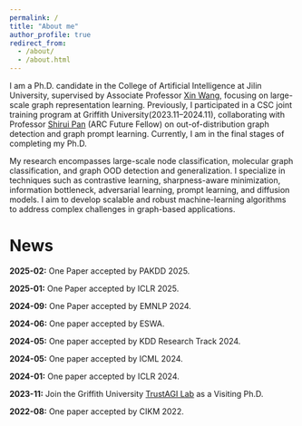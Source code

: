 ```yaml
---
permalink: /
title: "About me"
author_profile: true
redirect_from: 
  - /about/
  - /about.html
---
```


I am a Ph.D. candidate in the College of Artificial Intelligence at Jilin University, supervised by Associate Professor [Xin Wang](https://xinwangjlu.github.io/), focusing on large-scale graph representation learning. Previously, I participated in a CSC joint training program at Griffith University(2023.11–2024.11), collaborating with Professor [Shirui Pan](https://trust-agi.github.io/author/shirui-pan/) (ARC Future Fellow) on out-of-distribution graph detection and graph prompt learning. Currently, I am in the final stages of completing my Ph.D.

My research encompasses large-scale node classification, molecular graph classification, and graph OOD detection and generalization. I specialize in techniques such as contrastive learning, sharpness-aware minimization, information bottleneck, adversarial learning, prompt learning, and diffusion models. I aim to develop scalable and robust machine-learning algorithms to address complex challenges in graph-based applications.

News
=====
**2025-02:** One Paper accepted by PAKDD 2025.

**2025-01:** One Paper accepted by ICLR 2025.

**2024-09:** One Paper accepted by EMNLP 2024.

**2024-06:** One paper accepted by ESWA.

**2024-05:** One paper accepted by KDD Research Track 2024.

**2024-05:** One paper accepted by ICML 2024.

**2024-01:** One paper accepted by ICLR 2024.

**2023-11:** Join the Griffith University [TrustAGI Lab](https://trust-agi.github.io/) as a Visiting Ph.D.

**2022-08:** One paper accepted by CIKM 2022.



